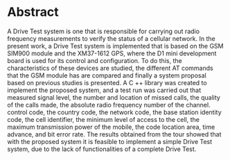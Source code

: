 # Abstract

A Drive Test system is one that is responsible for carrying out radio frequency measurements to verify the status of a cellular network. In the present work, a Drive Test system is implemented that is based on the GSM SIM900 module and the XM37-1612 GPS, where the D1 mini development board is used for its control and configuration. To do this, the characteristics of these devices are studied, the different AT commands that the GSM module has are compared and finally a system proposal based on previous studies is presented. A C ++ library was created to implement the proposed system, and a test run was carried out that measured signal level, the number and location of missed calls, the quality of the calls made, the absolute radio frequency number of the channel. control code, the country code, the network code, the base station identity code, the cell identifier, the minimum level of access to the cell, the maximum transmission power of the mobile, the code location area, time advance, and bit error rate. The results obtained from the tour showed that with the proposed system it is feasible to implement a simple Drive Test system, due to the lack of functionalities of a complete Drive Test.
